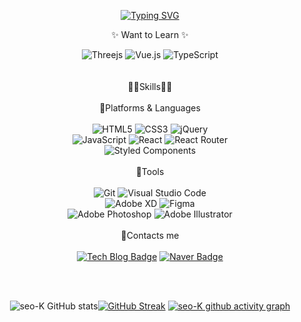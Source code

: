 <div  align="center">

[![Typing SVG](https://readme-typing-svg.herokuapp.com?font=Monofett&size=30&duration=2000&color=9E3AE9&center=true&vCenter=true&multiline=true&height=100&lines=Welcome;Seo-K+GIthub)](https://git.io/typing-svg)

✨ Want to Learn ✨
  
![Threejs](https://img.shields.io/badge/threejs-black?style=for-the-badge&logo=three.js&logoColor=white)
![Vue.js](https://img.shields.io/badge/vuejs-%2335495e.svg?style=for-the-badge&logo=vuedotjs&logoColor=%234FC08D)
![TypeScript](https://img.shields.io/badge/TypeScript-3178C6.svg?&style=for-the-badge&logo=TypeScript&logoColor=white)
 <br>
 <br>
 <br>
🐱‍🏍Skills🐱‍🏍
<br>
<br>
🎈Platforms & Languages
<br><br>
![HTML5](https://img.shields.io/badge/HTML5-E34F26.svg?&style=for-the-badge&logo=HTML5&logoColor=white) ![CSS3](https://img.shields.io/badge/CSS3-1572B6.svg?&style=for-the-badge&logo=CSS3&logoColor=white) ![jQuery](https://img.shields.io/badge/jquery-%230769AD.svg?style=for-the-badge&logo=jquery&logoColor=white)<br>
![JavaScript](https://img.shields.io/badge/JavaScript-F7DF1E.svg?&style=for-the-badge&logo=JavaScript&logoColor=white) ![React](https://img.shields.io/badge/react-%2320232a.svg?style=for-the-badge&logo=react&logoColor=%2361DAFB) ![React Router](https://img.shields.io/badge/React_Router-CA4245?style=for-the-badge&logo=react-router&logoColor=white)<br>
![Styled Components](https://img.shields.io/badge/styled--components-DB7093?style=for-the-badge&logo=styled-components&logoColor=white)
<br>
<br>
🎈Tools 
<br><br>
![Git](https://img.shields.io/badge/Git-F05032.svg?&style=for-the-badge&logo=Git&logoColor=white) ![Visual Studio Code](https://img.shields.io/badge/Visual%20Studio%20Code-007ACC.svg?&style=for-the-badge&logo=Visual%20Studio%20Code&logoColor=white)<br>
![Adobe XD](https://img.shields.io/badge/Adobe%20XD-470137?style=for-the-badge&logo=Adobe%20XD&logoColor=#FF61F6) ![Figma](https://img.shields.io/badge/figma-%23F24E1E.svg?style=for-the-badge&logo=figma&logoColor=white)<br>
![Adobe Photoshop](https://img.shields.io/badge/adobe%20photoshop-%2331A8FF.svg?style=for-the-badge&logo=adobe%20photoshop&logoColor=white) ![Adobe Illustrator](https://img.shields.io/badge/adobe%20illustrator-%23FF9A00.svg?style=for-the-badge&logo=adobe%20illustrator&logoColor=white)
  <br>
  <br>
🎈Contacts me
<br><br>
[![Tech Blog Badge](http://img.shields.io/badge/-Tech%20blog-gray?style=flat-square&logo=Naver&link=https://blog.naver.com/dkasid/)](https://blog.naver.com/dkasid) [![Naver Badge](https://img.shields.io/badge/Naver-03C75A?style=flat-square&logo=Naver&logoColor=white&link=mailto:dkasid@naver.com)](mailto:dkasid@naver.com)
  
   <br>
   <br>
  
![seo-K GitHub stats](https://github-readme-stats.vercel.app/api?username=seo-K&show_icons=true&theme=material-palenight&text)[![GitHub Streak](https://github-readme-streak-stats.herokuapp.com/?user=seo-K&theme=material-palenight)](https://git.io/streak-stats)
[![seo-K github activity graph](https://activity-graph.herokuapp.com/graph?username=seo-K&theme=material-palenight)](https://github.com/seo-K/github-readme-activity-graph)

</div>
